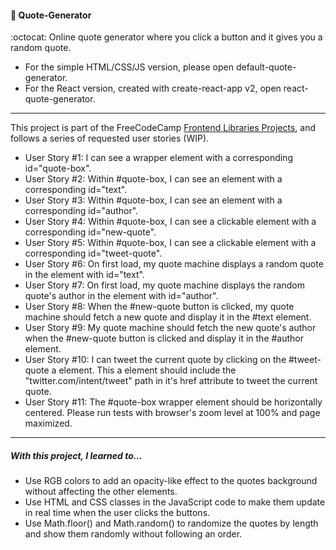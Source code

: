 #### :crystal_ball: Quote-Generator
:octocat: Online quote generator where you click a button and it gives you a random quote.

- For the simple HTML/CSS/JS version, please open default-quote-generator.
- For the React version, created with create-react-app v2, open react-quote-generator.

***

This project is part of the FreeCodeCamp [Frontend Libraries Projects](https://learn.freecodecamp.org/front-end-libraries/front-end-libraries-projects/build-a-random-quote-machine/), and follows a series of requested user stories (WIP).

- User Story #1: I can see a wrapper element with a corresponding id="quote-box".
- User Story #2: Within #quote-box, I can see an element with a corresponding id="text".
- User Story #3: Within #quote-box, I can see an element with a corresponding id="author".
- User Story #4: Within #quote-box, I can see a clickable element with a corresponding id="new-quote".
- User Story #5: Within #quote-box, I can see a clickable element with a corresponding id="tweet-quote".
- User Story #6: On first load, my quote machine displays a random quote in the element with id="text".
- User Story #7: On first load, my quote machine displays the random quote's author in the element with id="author".
- User Story #8: When the #new-quote button is clicked, my quote machine should fetch a new quote and display it in the #text element.
- User Story #9: My quote machine should fetch the new quote's author when the #new-quote button is clicked and display it in the #author element.
- User Story #10: I can tweet the current quote by clicking on the #tweet-quote a element. This a element should include the "twitter.com/intent/tweet" path in it's href attribute to tweet the current quote.
- User Story #11: The #quote-box wrapper element should be horizontally centered. Please run tests with browser's zoom level at 100% and page maximized.

***

##### With this project, I learned to...
- Use RGB colors to add an opacity-like effect to the quotes background without affecting the other elements.
- Use HTML and CSS classes in the JavaScript code to make them update in real time when the user clicks the buttons.
- Use Math.floor() and Math.random() to randomize the quotes by length and show them randomly without following an order.
